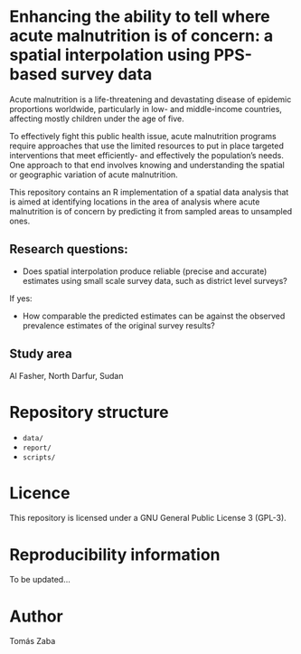 

# Enhancing the ability to tell where acute malnutrition is of concern: a spatial interpolation using PPS-based survey data

Acute malnutrition is a life-threatening and devastating disease of
epidemic proportions worldwide, particularly in low- and middle-income
countries, affecting mostly children under the age of five.

To effectively fight this public health issue, acute malnutrition
programs require approaches that use the limited resources to put in
place targeted interventions that meet efficiently- and effectively the
population’s needs. One approach to that end involves knowing and
understanding the spatial or geographic variation of acute malnutrition.

This repository contains an R implementation of a spatial data analysis
that is aimed at identifying locations in the area of analysis where
acute malnutrition is of concern by predicting it from sampled areas to
unsampled ones.

## Research questions:

- Does spatial interpolation produce reliable (precise and accurate)
  estimates using small scale survey data, such as district level
  surveys?

If yes:

- How comparable the predicted estimates can be against the observed
  prevalence estimates of the original survey results?

## Study area

Al Fasher, North Darfur, Sudan

# Repository structure

- `data/`
- `report/`
- `scripts/`

# Licence

This repository is licensed under a GNU General Public License 3
(GPL-3).

# Reproducibility information

To be updated…

# Author

Tomás Zaba
